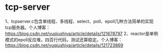 # tcp-server
1、tcpserver.c包含单线程、多线程、select、poll、epoll几种方法简单的实现tcp服务器。个人博客：https://blog.csdn.net/yuqiushiya/article/details/121678797
2、reactor是单例模式的epoll反应堆，四百行代码，测试还算稳定。个人博客：https://blog.csdn.net/yuqiushiya/article/details/121723869


